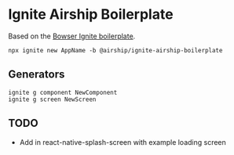 # Ignite Airship Boilerplate

Based on the [Bowser Ignite boilerplate](https://github.com/infinitered/ignite-bowser).

```
npx ignite new AppName -b @airship/ignite-airship-boilerplate
```

## Generators
```
ignite g component NewComponent
ignite g screen NewScreen
```

## TODO
- Add in react-native-splash-screen with example loading screen
